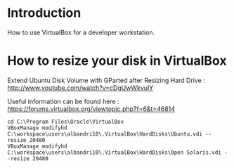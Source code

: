 # Introduction #

How to use VirtualBox for a developer workstation.

# How to resize your disk in VirtualBox #

Extend Ubuntu Disk Volume with GParted after Resizing Hard Drive : http://www.youtube.com/watch?v=cDgUwWkvuIY

Useful information can be found here : https://forums.virtualbox.org/viewtopic.php?f=6&t=46814

```
cd C:\Program Files\Oracle\VirtualBox
VBoxManage modifyhd C:\workspace\users\albandri10\.VirtualBox\HardDisks\Ubuntu.vdi --resize 20480
VBoxManage modifyhd C:\workspace\users\albandri10\.VirtualBox\HardDisks\Open Solaris.vdi --resize 20480
```